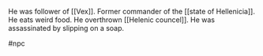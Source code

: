 He was follower of [[Vex]].
Former commander of the [[state of Hellenicia]].
He eats weird food.
He overthrown [[Helenic councel]].
He was assassinated by slipping on a soap.

#npc